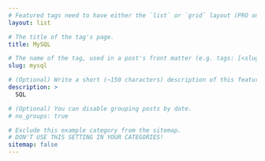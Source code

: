 ```yaml
---
# Featured tags need to have either the `list` or `grid` layout (PRO only).
layout: list

# The title of the tag's page.
title: MySQL

# The name of the tag, used in a post's front matter (e.g. tags: [<slug>]).
slug: mysql

# (Optional) Write a short (~150 characters) description of this featured tag.
description: >
  SQL

# (Optional) You can disable grouping posts by date.
# no_groups: true

# Exclude this example category from the sitemap.
# DON'T USE THIS SETTING IN YOUR CATEGORIES!
sitemap: false
---
```

